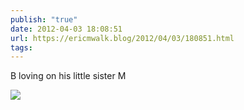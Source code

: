 ```yaml
---
publish: "true"
date: 2012-04-03 18:08:51
url: https://ericmwalk.blog/2012/04/03/180851.html
tags: 
---
```


B loving on his little sister M

![](https://ericmwalk.blog/uploads/2022/1c2e4ab22b.jpg)